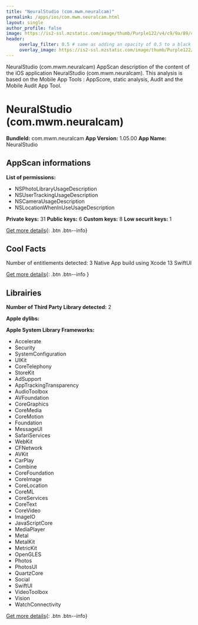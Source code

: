 ```yaml
---
title: "NeuralStudio (com.mwm.neuralcam)"
permalink: /apps/ios/com.mwm.neuralcam.html
layout: single
author_profile: false
image: https://is2-ssl.mzstatic.com/image/thumb/Purple122/v4/c9/9a/89/c99a89c6-e42d-dcb5-31fe-a2594a26e701/AppIcon-0-1x_U007emarketing-0-7-0-85-220.png/512x512bb.jpg
header: 
     overlay_filter: 0.5 # same as adding an opacity of 0.5 to a black background
     overlay_image: https://is2-ssl.mzstatic.com/image/thumb/Purple122/v4/c9/9a/89/c99a89c6-e42d-dcb5-31fe-a2594a26e701/AppIcon-0-1x_U007emarketing-0-7-0-85-220.png/512x512bb.jpg
---
```

NeuralStudio (com.mwm.neuralcam) AppScan description of the content of the iOS application NeuralStudio (com.mwm.neuralcam). This analysis is based on the Mobile App Tools : AppScore, static analysis, Audit and the Mobile Audit App Tool.

# NeuralStudio (com.mwm.neuralcam)

**BundleId:** com.mwm.neuralcam
**App Version:** 1.05.00
**App Name:** NeuralStudio


## AppScan informations 

**List of permissions:** 
- NSPhotoLibraryUsageDescription
- NSUserTrackingUsageDescription
- NSCameraUsageDescription
- NSLocationWhenInUseUsageDescription
  
  
**Private keys:** 31
**Public keys:** 6
**Custom keys:** 8
**Low securit keys:** 1
  
[Get more details](/pricing.html){: .btn .btn--info}

## Cool Facts

Number of entitlements detected: 3
Native App
build using Xcode 13
SwiftUI
  
[Get more details](/pricing.html){: .btn .btn--info }

## Librairies 
**Number of Third Party Library detected:** 2


**Apple dylibs:**


**Apple System Library Frameworks:**
- Accelerate
- Security
- SystemConfiguration
- UIKit
- CoreTelephony
- StoreKit
- AdSupport
- AppTrackingTransparency
- AudioToolbox
- AVFoundation
- CoreGraphics
- CoreMedia
- CoreMotion
- Foundation
- MessageUI
- SafariServices
- WebKit
- CFNetwork
- AVKit
- CarPlay
- Combine
- CoreFoundation
- CoreImage
- CoreLocation
- CoreML
- CoreServices
- CoreText
- CoreVideo
- ImageIO
- JavaScriptCore
- MediaPlayer
- Metal
- MetalKit
- MetricKit
- OpenGLES
- Photos
- PhotosUI
- QuartzCore
- Social
- SwiftUI
- VideoToolbox
- Vision
- WatchConnectivity


  
[Get more details](/pricing.html){: .btn .btn--info}


